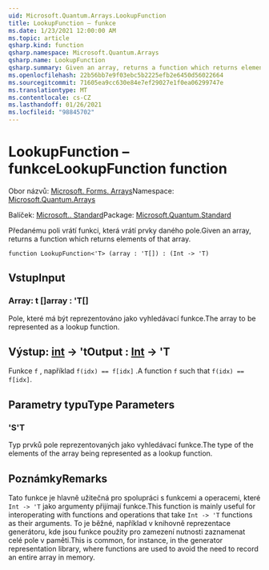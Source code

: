 ```yaml
---
uid: Microsoft.Quantum.Arrays.LookupFunction
title: LookupFunction – funkce
ms.date: 1/23/2021 12:00:00 AM
ms.topic: article
qsharp.kind: function
qsharp.namespace: Microsoft.Quantum.Arrays
qsharp.name: LookupFunction
qsharp.summary: Given an array, returns a function which returns elements of that array.
ms.openlocfilehash: 22b56bb7e9f03ebc5b2225efb2e6450d56022664
ms.sourcegitcommit: 71605ea9cc630e84e7ef29027e1f0ea06299747e
ms.translationtype: MT
ms.contentlocale: cs-CZ
ms.lasthandoff: 01/26/2021
ms.locfileid: "98845702"
---
```

# <a name="lookupfunction-function"></a><span data-ttu-id="8330d-102">LookupFunction – funkce</span><span class="sxs-lookup"><span data-stu-id="8330d-102">LookupFunction function</span></span>

<span data-ttu-id="8330d-103">Obor názvů: [Microsoft. Forms. Arrays](xref:Microsoft.Quantum.Arrays)</span><span class="sxs-lookup"><span data-stu-id="8330d-103">Namespace: [Microsoft.Quantum.Arrays](xref:Microsoft.Quantum.Arrays)</span></span>

<span data-ttu-id="8330d-104">Balíček: [Microsoft.. Standard](https://nuget.org/packages/Microsoft.Quantum.Standard)</span><span class="sxs-lookup"><span data-stu-id="8330d-104">Package: [Microsoft.Quantum.Standard](https://nuget.org/packages/Microsoft.Quantum.Standard)</span></span>


<span data-ttu-id="8330d-105">Předanému poli vrátí funkci, která vrátí prvky daného pole.</span><span class="sxs-lookup"><span data-stu-id="8330d-105">Given an array, returns a function which returns elements of that array.</span></span>

```qsharp
function LookupFunction<'T> (array : 'T[]) : (Int -> 'T)
```


## <a name="input"></a><span data-ttu-id="8330d-106">Vstup</span><span class="sxs-lookup"><span data-stu-id="8330d-106">Input</span></span>

### <a name="array--t"></a><span data-ttu-id="8330d-107">Array: t []</span><span class="sxs-lookup"><span data-stu-id="8330d-107">array : 'T[]</span></span>

<span data-ttu-id="8330d-108">Pole, které má být reprezentováno jako vyhledávací funkce.</span><span class="sxs-lookup"><span data-stu-id="8330d-108">The array to be represented as a lookup function.</span></span>



## <a name="output--int---t"></a><span data-ttu-id="8330d-109">Výstup: [int](xref:microsoft.quantum.lang-ref.int) -> 't</span><span class="sxs-lookup"><span data-stu-id="8330d-109">Output : [Int](xref:microsoft.quantum.lang-ref.int) -> 'T</span></span>

<span data-ttu-id="8330d-110">Funkce `f` , například `f(idx) == f[idx]` .</span><span class="sxs-lookup"><span data-stu-id="8330d-110">A function `f` such that `f(idx) == f[idx]`.</span></span>

## <a name="type-parameters"></a><span data-ttu-id="8330d-111">Parametry typu</span><span class="sxs-lookup"><span data-stu-id="8330d-111">Type Parameters</span></span>

### <a name="t"></a><span data-ttu-id="8330d-112">'S</span><span class="sxs-lookup"><span data-stu-id="8330d-112">'T</span></span>

<span data-ttu-id="8330d-113">Typ prvků pole reprezentovaných jako vyhledávací funkce.</span><span class="sxs-lookup"><span data-stu-id="8330d-113">The type of the elements of the array being represented as a lookup function.</span></span>

## <a name="remarks"></a><span data-ttu-id="8330d-114">Poznámky</span><span class="sxs-lookup"><span data-stu-id="8330d-114">Remarks</span></span>

<span data-ttu-id="8330d-115">Tato funkce je hlavně užitečná pro spolupráci s funkcemi a operacemi, které `Int -> 'T` jako argumenty přijímají funkce.</span><span class="sxs-lookup"><span data-stu-id="8330d-115">This function is mainly useful for interoperating with functions and operations that take `Int -> 'T` functions as their arguments.</span></span> <span data-ttu-id="8330d-116">To je běžné, například v knihovně reprezentace generátoru, kde jsou funkce použity pro zamezení nutnosti zaznamenat celé pole v paměti.</span><span class="sxs-lookup"><span data-stu-id="8330d-116">This is common, for instance, in the generator representation library, where functions are used to avoid the need to record an entire array in memory.</span></span>